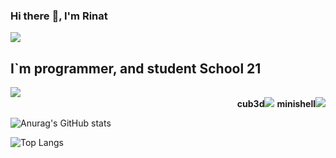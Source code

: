 ### Hi there :wave:, I'm Rinat
![](https://komarev.com/ghpvc/?username=irn271)
## I`m programmer, and student School 21

<div align="left">
  <a href="https://profile.intra.42.fr/">
    <img src="https://badge42.herokuapp.com/api/stats/hviva?darkmode=true&privacyEmail=true&privacyCursus=true"/>
  </a>
</div>
<div align="right">
      <b>cub3d</b><img src="https://badge42.herokuapp.com/api/project/hviva/cub3d"/>
      <b>minishell</b><img src="https://badge42.herokuapp.com/api/project/hviva/minishell"/>
</div>

<div>


![Anurag's GitHub stats](https://github-readme-stats.vercel.app/api?username=irn271)



![Top Langs](https://github-readme-stats.vercel.app/api/top-langs/?username=irn271&layout=compact&hide=Objective-C,Roff,Makefile&langs_count=6)


</div>
